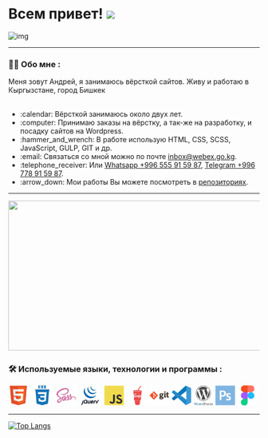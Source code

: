 
    
  <h1>
    Всем привет!
    <img src="https://media.giphy.com/media/hvRJCLFzcasrR4ia7z/giphy.gif" width="30"/>
  </h1>
  
  <div>
    <img src="https://lyu-chunkwo.github.io/alpha/dist/images/foreadme/coding.gif" alt="img" width="600" height="300"/>
  </div>

---

### :technologist: Обо мне :
<div>Меня зовут Андрей, я занимаюсь вёрсткой сайтов. Живу и работаю в Кыргызстане, город Бишкек</div>
&nbsp;
<ul>
  <li>:calendar: Вёрсткой занимаюсь около двух лет.</li>
  <li>:computer: Принимаю заказы на вёрстку, а так-же на разработку, и посадку сайтов на Wordpress.</li>
  <li>:hammer_and_wrench: В работе использую HTML, CSS, SCSS, JavaScript, GULP, GIT и др.</li>
  <li>:email: Связаться со мной можно по почте <a href="mailto:inbox@webex.go.kg">inbox@webex.go.kg</a>.</li>
  <li>:telephone_receiver: Или  <a href="https://wa.me/+996555915987">Whatsapp +996 555 91 59 87</a>, <a href="https://telegram.me/Andrew_Lyu">Telegram +996 778 91 59 87</a>.</li>
  <li>:arrow_down: Мои работы Вы можете посмотреть в <a href="https://github.com/lyu-chunkwo?tab=repositories">репозиториях</a>.</li>
</ul>

---

<div>
  <img src="https://media.giphy.com/media/xT9IgzoKnwFNmISR8I/giphy.gif" width="600" height="300"/>
</div>

### :hammer_and_wrench: Используемые языки, технологии и программы :
<div>
  <img src="https://github.com/devicons/devicon/blob/master/icons/html5/html5-original.svg" title="HTML5" alt="HTML" width="40" height="40"/>&nbsp;
  <img src="https://github.com/devicons/devicon/blob/master/icons/css3/css3-plain-wordmark.svg"  title="CSS3" alt="CSS" width="40" height="40"/>&nbsp;
  <img src="https://github.com/devicons/devicon/blob/master/icons/sass/sass-original.svg" title="sass" alt="sass" width="40" height="40"/>&nbsp;
  <img src="https://github.com/devicons/devicon/blob/master/icons/jquery/jquery-original-wordmark.svg" title="JQuery" alt="JQuery" width="40" height="40"/>&nbsp;
  <img src="https://github.com/devicons/devicon/blob/master/icons/javascript/javascript-original.svg" title="JavaScript" alt="JavaScript" width="40" height="40"/>&nbsp;
  <img src="https://github.com/devicons/devicon/blob/master/icons/gulp/gulp-plain.svg" title="gulp" **alt="gulp" width="40" height="40"/>
  <img src="https://github.com/devicons/devicon/blob/master/icons/git/git-original-wordmark.svg" title="Git" **alt="Git" width="40" height="40"/>
  <img src="https://github.com/devicons/devicon/blob/master/icons/vscode/vscode-original.svg" title="vscode" **alt="vscode" width="40" height="40"/>
  <img src="https://github.com/devicons/devicon/blob/master/icons/wordpress/wordpress-original.svg" title="wordpress" **alt="wordpress" width="40" height="40"/>
  <img src="https://github.com/devicons/devicon/blob/master/icons/photoshop/photoshop-plain.svg" title="photoshop" **alt="photoshop" width="40" height="40"/>
  <img src="https://github.com/devicons/devicon/blob/master/icons/figma/figma-original.svg" title="figma" **alt="figma" width="40" height="40"/>
</div>

---

[![Top Langs](https://github-readme-stats.vercel.app/api/top-langs/?username=lyu-chunkwo&layout=compact&theme=vision-friendly-dark)](https://github.com/lyu-chunkwo)
